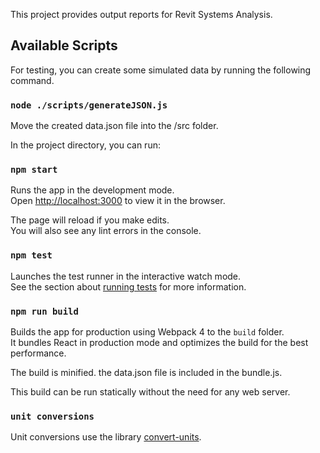 This project provides output reports for Revit Systems Analysis.

## Available Scripts

For testing, you can create some simulated data by running the following command.

### `node ./scripts/generateJSON.js`

Move the created data.json file into the /src folder.

In the project directory, you can run:

### `npm start`

Runs the app in the development mode.<br />
Open [http://localhost:3000](http://localhost:3000) to view it in the browser.

The page will reload if you make edits.<br />
You will also see any lint errors in the console.

### `npm test`

Launches the test runner in the interactive watch mode.<br />
See the section about [running tests](https://facebook.github.io/create-react-app/docs/running-tests) for more information.

### `npm run build`

Builds the app for production using Webpack 4 to the `build` folder.<br />
It bundles React in production mode and optimizes the build for the best performance.

The build is minified.  the data.json file is included in the bundle.js.<br />

This build can be run statically without the need for any web server.<br />

### `unit conversions`

Unit conversions use the library [convert-units](https://github.com/ben-ng/convert-units).